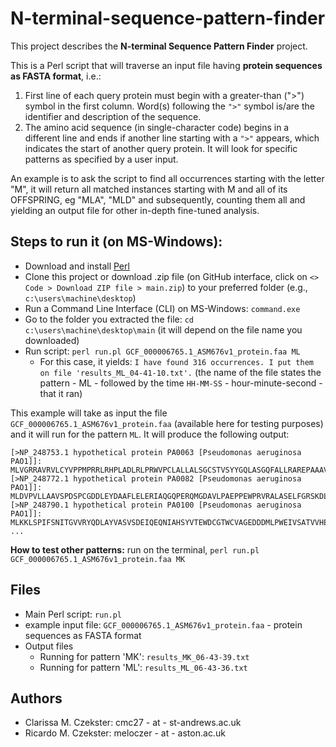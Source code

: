 # N-terminal-sequence-pattern-finder

This project describes the **N-terminal Sequence Pattern Finder** project.

This is a Perl script that will traverse an input file having **protein sequences as FASTA format**, i.e.: 
1. First line of each query protein must begin with a greater-than (">") symbol in the first column. Word(s) following the `">"` symbol is/are the identifier and description of the sequence.
2. The amino acid sequence (in single-character code) begins in a different line and ends if another line starting with a `">"` appears, which indicates the start of another query protein. It will look for specific patterns as specified by a user input.

An example is to ask the script to find all occurrences starting with the letter "M", it will return all matched instances starting with M and all of its OFFSPRING, eg "MLA", "MLD" and subsequently, counting them all and yielding an output file for other in-depth fine-tuned analysis.

## Steps to run it (on MS-Windows):
- Download and install [Perl](https://www.activestate.com/products/perl/downloads/)
- Clone this project or download .zip file (on GitHub interface, click on `<> Code > Download ZIP file > main.zip`) to your preferred folder (e.g., `c:\users\machine\desktop`)
- Run a Command Line Interface (CLI) on MS-Windows: `command.exe`
- Go to the folder you extracted the file: `cd c:\users\machine\desktop\main` (it will depend on the file name you downloaded)
- Run script: `perl run.pl GCF_000006765.1_ASM676v1_protein.faa ML`
  - For this case, it yields: `I have found 316 occurrences. I put them on file 'results_ML_04-41-10.txt'.` (the name of the file states the pattern - ML - followed by the time `HH-MM-SS` - hour-minute-second - that it ran)

This example will take as input the file `GCF_000006765.1_ASM676v1_protein.faa` (available here for testing purposes) and it will run for the pattern `ML`.
It will produce the following output:
```
[>NP_248753.1 hypothetical protein PA0063 [Pseudomonas aeruginosa PAO1]]: MLVGRRAVRVLCYVPPMPRRLRHPLADLRLPRWVPCLALLALSGCSTVSYYGQLASGQFALLRAREPAAAVIADPQRDAR
[>NP_248772.1 hypothetical protein PA0082 [Pseudomonas aeruginosa PAO1]]: MLDVPVLLAAVSPDSPCGDDLEYDAAFLELERIAQGQPERQMGDAVLPAEPPEWPRVRALASELFGRSKDLRVANLLLQS
[>NP_248790.1 hypothetical protein PA0100 [Pseudomonas aeruginosa PAO1]]: MLKKLSPIFSNITGVVRYQDLAYVASVSDEIQEQNIAHSYVTEWDCGTWCVAGEDDDMLPWEIVSATVVHEPVEQALFLG
...
```

**How to test other patterns:** run on the terminal, `perl run.pl GCF_000006765.1_ASM676v1_protein.faa MK`

## Files
- Main Perl script: `run.pl`
- example input file: `GCF_000006765.1_ASM676v1_protein.faa` - protein sequences as FASTA format
- Output files
  - Running for pattern 'MK': `results_MK_06-43-39.txt`
  - Running for pattern 'ML': `results_ML_06-43-36.txt`

## Authors
- Clarissa M. Czekster: cmc27 - at - st-andrews.ac.uk
- Ricardo M. Czekster: meloczer - at - aston.ac.uk


